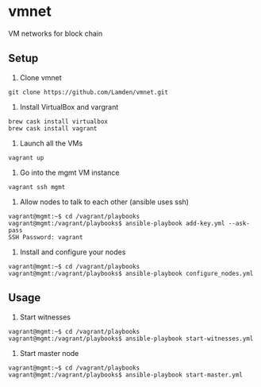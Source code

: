 # vmnet
VM networks for block chain

## Setup

1. Clone vmnet
```
git clone https://github.com/Lamden/vmnet.git
```

1. Install VirtualBox and vargrant
```
brew cask install virtualbox
brew cask install vagrant
```

1. Launch all the VMs
```
vagrant up
```

1. Go into the mgmt VM instance
```
vagrant ssh mgmt
```

1. Allow nodes to talk to each other (ansible uses ssh)
```
vagrant@mgmt:~$ cd /vagrant/playbooks
vagrant@mgmt:/vagrant/playbooks$ ansible-playbook add-key.yml --ask-pass
SSH Password: vagrant
```

1. Install and configure your nodes
```
vagrant@mgmt:~$ cd /vagrant/playbooks
vagrant@mgmt:/vagrant/playbooks$ ansible-playbook configure_nodes.yml
```

## Usage

1. Start witnesses
```
vagrant@mgmt:~$ cd /vagrant/playbooks
vagrant@mgmt:/vagrant/playbooks$ ansible-playbook start-witnesses.yml
```

1. Start master node
```
vagrant@mgmt:~$ cd /vagrant/playbooks
vagrant@mgmt:/vagrant/playbooks$ ansible-playbook start-master.yml
```
